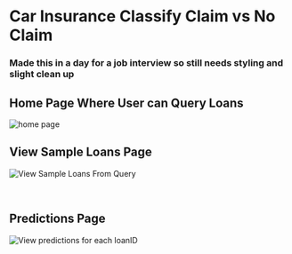 # Car Insurance Classify Claim vs No Claim

### Made this in a day for a job interview so still needs styling and slight clean up

## Home Page Where User can Query Loans
![home page]()
&nbsp;
&nbsp;

## View Sample Loans Page
![View Sample Loans From Query]()

&nbsp;
&nbsp;
## Predictions Page
![View predictions for each loanID]()
